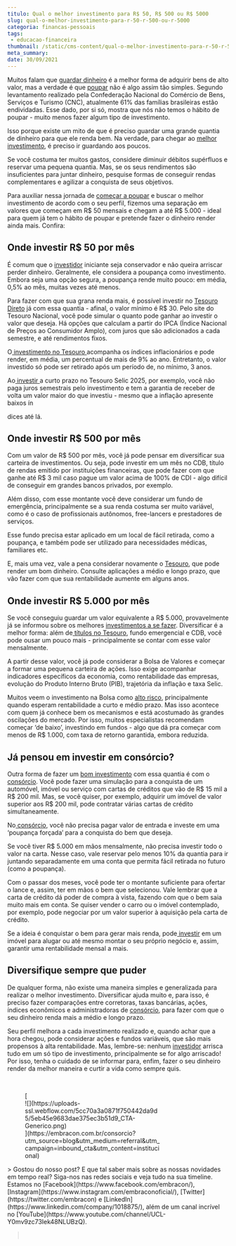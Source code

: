 ```yaml
---
titulo: Qual o melhor investimento para R$ 50, R$ 500 ou R$ 5000
slug: qual-o-melhor-investimento-para-r-50-r-500-ou-r-5000
categoria: financas-pessoais
tags:
 - educacao-financeira
thumbnail: /static/cms-content/qual-o-melhor-investimento-para-r-50-r-500-ou-r-5000.jpg
meta_summary: 
date: 30/09/2021
---
```

Muitos falam que [guardar dinheiro](https://www.embracon.com.br/blog/guardar-poupar-ou-investir-qual-a-diferenca-entre-os-termos) é a melhor forma de adquirir bens de alto valor, mas a verdade é que [poupar](https://www.embracon.com.br/blog/guardar-poupar-ou-investir-qual-a-diferenca-entre-os-termos) não é algo assim tão simples. Segundo levantamento realizado pela Confederação Nacional do Comércio de Bens, Serviços e Turismo (CNC), atualmente 61% das famílias brasileiras estão endividadas. Esse dado, por si só, mostra que nós não temos o hábito de poupar - muito menos fazer algum tipo de investimento.

Isso porque existe um mito de que é preciso guardar uma grande quantia de dinheiro para que ele renda bem. Na verdade, para chegar ao [melhor investimento](http://embracon.com.br/blog/8-motivos-que-comprovam-que-consorcio-e-investimento), é preciso ir guardando aos poucos.

Se você costuma ter muitos gastos, considere diminuir débitos supérfluos e reservar uma pequena quantia. Mas, se os seus rendimentos são insuficientes para juntar dinheiro, pesquise formas de conseguir rendas complementares e agilizar a conquista de seus objetivos.

Para auxiliar nessa jornada de [começar a poupar](https://www.embracon.com.br/blog/guardar-poupar-ou-investir-qual-a-diferenca-entre-os-termos) e buscar o melhor investimento de acordo com o seu perfil, fizemos uma separação em valores que começam em R$ 50 mensais e chegam a até R$ 5.000 - ideal para quem já tem o hábito de poupar e pretende fazer o dinheiro render ainda mais. Confira:

  
Onde investir R$ 50 por mês
------------------------------

É comum que o [investidor](https://www.embracon.com.br/blog/perfil-de-investidor-conheca-os-tipos-e-saiba-qual-e-o-seu) iniciante seja conservador e não queira arriscar perder dinheiro. Geralmente, ele considera a poupança como investimento. Embora seja uma opção segura, a poupança rende muito pouco: em média, 0,5% ao mês, muitas vezes até menos.

Para fazer com que sua grana renda mais, é possível investir no [Tesouro Direto](https://www.embracon.com.br/blog/tesouro-direto-guia-rapido-com-tudo-o-que-voce-precisa-saber) já com essa quantia - afinal, o valor mínimo é R$ 30. Pelo site do Tesouro Nacional, você pode simular o quanto pode ganhar ao investir o valor que deseja. Há opções que calculam a partir do IPCA (Índice Nacional de Preços ao Consumidor Amplo), com juros que são adicionados a cada semestre, e até rendimentos fixos.

O[ investimento no Tesouro ](https://www.embracon.com.br/blog/tesouro-direto-guia-rapido-com-tudo-o-que-voce-precisa-saber)acompanha os índices inflacionários e pode render, em média, um percentual de mais de 9% ao ano. Entretanto, o valor investido só pode ser retirado após um período de, no mínimo, 3 anos.

Ao[ investir ](https://www.embracon.com.br/blog/guardar-poupar-ou-investir-qual-a-diferenca-entre-os-termos)a curto prazo no Tesouro Selic 2025, por exemplo, você não paga juros semestrais pelo investimento e tem a garantia de receber de volta um valor maior do que investiu - mesmo que a inflação apresente baixos ín

dices até lá.

  
Onde investir R$ 500 por mês
-------------------------------

Com um valor de R$ 500 por mês, você já pode pensar em diversificar sua carteira de investimentos. Ou seja, pode investir em um mês no CDB, título de rendas emitido por instituições financeiras, que pode fazer com que ganhe até R$ 3 mil caso pague um valor acima de 100% de CDI - algo difícil de conseguir em grandes bancos privados, por exemplo.

Além disso, com esse montante você deve considerar um fundo de emergência, principalmente se a sua renda costuma ser muito variável, como é o caso de profissionais autônomos, free-lancers e prestadores de serviços.

Esse fundo precisa estar aplicado em um local de fácil retirada, como a poupança, e também pode ser utilizado para necessidades médicas, familiares etc.

E, mais uma vez, vale a pena considerar novamente o [Tesouro](https://www.embracon.com.br/blog/tesouro-direto-guia-rapido-com-tudo-o-que-voce-precisa-saber), que pode render um bom dinheiro. Consulte aplicações a médio e longo prazo, que vão fazer com que sua rentabilidade aumente em alguns anos.

Onde investir R$ 5.000 por mês
------------------------------

Se você conseguiu guardar um valor equivalente a R$ 5.000, provavelmente já se informou sobre os melhores [investimentos a se fazer](https://www.embracon.com.br/blog/investimentos-alto-risco-vale-a-pena). Diversificar é a melhor forma: além de<a href=""> títulos no Tesouro</a>, fundo emergencial e CDB, você pode ousar um pouco mais - principalmente se contar com esse valor mensalmente.

A partir desse valor, você já pode considerar a Bolsa de Valores e começar a formar uma pequena carteira de ações. Isso exige acompanhar indicadores específicos da economia, como rentabilidade das empresas, evolução do Produto Interno Bruto (PIB), trajetória da inflação e taxa Selic.

Muitos veem o investimento na Bolsa como [alto risco](https://www.embracon.com.br/blog/investimentos-alto-risco-vale-a-pena), principalmente quando esperam rentabilidade a curto e médio prazo. Mas isso acontece com quem já conhece bem os mecanismos e está acostumado às grandes oscilações do mercado. Por isso, muitos especialistas recomendam começar ‘de baixo’, investindo em fundos - algo que dá pra começar com menos de R$ 1.000, com taxa de retorno garantida, embora reduzida.

Já pensou em investir em consórcio?
-----------------------------------

Outra forma de fazer um [bom investimento](http://embracon.com.br/blog/8-motivos-que-comprovam-que-consorcio-e-investimento) com essa quantia é com o [consórcio](https://www.embracon.com.br/consorcio). Você pode fazer uma simulação para a conquista de um automóvel, imóvel ou serviço com cartas de créditos que vão de R$ 15 mil a R$ 200 mil. Mas, se você quiser, por exemplo, adquirir um imóvel de valor superior aos R$ 200 mil, pode contratar várias cartas de crédito simultaneamente.

No[ consórcio](https://www.embracon.com.br/consorcio), você não precisa pagar valor de entrada e investe em uma ‘poupança forçada’ para a conquista do bem que deseja.

Se você tiver R$ 5.000 em mãos mensalmente, não precisa investir todo o valor na carta. Nesse caso, vale reservar pelo menos 10% da quantia para ir juntando separadamente em uma conta que permita fácil retirada no futuro (como a poupança).

Com o passar dos meses, você pode ter o montante suficiente para ofertar o lance e, assim, ter em mãos o bem que selecionou. Vale lembrar que a carta de crédito dá poder de compra à vista, fazendo com que o bem saia muito mais em conta. Se quiser vender o carro ou o imóvel contemplado, por exemplo, pode negociar por um valor superior à aquisição pela carta de crédito.

Se a ideia é conquistar o bem para gerar mais renda, pode[ investir](https://www.embracon.com.br/blog/guardar-poupar-ou-investir-qual-a-diferenca-entre-os-termos) em um imóvel para alugar ou até mesmo montar o seu próprio negócio e, assim, garantir uma rentabilidade mensal a mais.

Diversifique sempre que puder
-----------------------------

De qualquer forma, não existe uma maneira simples e generalizada para realizar o melhor investimento. Diversificar ajuda muito e, para isso, é preciso fazer comparações entre corretoras, taxas bancárias, ações, índices econômicos e administradoras de [consórcio](https://www.embracon.com.br/consorcio), para fazer com que o seu dinheiro renda mais a médio e longo prazo.

Seu perfil melhora a cada investimento realizado e, quando achar que a hora chegou, pode considerar ações e fundos variáveis, que são mais propensos à alta rentabilidade. Mas, lembre-se: nenhum [investidor](https://www.embracon.com.br/blog/perfil-de-investidor-conheca-os-tipos-e-saiba-qual-e-o-seu) arrisca tudo em um só tipo de investimento, principalmente se for algo arriscado! Por isso, tenha o cuidado de se informar para, enfim, fazer o seu dinheiro render da melhor maneira e curtir a vida como sempre quis.

‍

<figure class="w-richtext-figure-type-image w-richtext-align-center" style="max-width:310px">[<div>![](https://uploads-ssl.webflow.com/5cc70a3a0871f750442da9d5/5eb45e9683dae375ec3b51d9_CTA-Generico.png)</div>](https://embracon.com.br/consorcio?utm_source=blog&utm_medium=referral&utm_campaign=inbound_cta&utm_content=institucional)</figure>> Gostou do nosso post? E que tal saber mais sobre as nossas novidades em tempo real? Siga-nos nas redes sociais e veja tudo na sua timeline. Estamos no [Facebook](https://www.facebook.com/embracon/), [Instagram](https://www.instagram.com/embraconoficial/), [Twitter](https://twitter.com/embracon) e [LinkedIn](https://www.linkedin.com/company/1018875/), além de um canal incrível no [YouTube](https://www.youtube.com/channel/UCL-Y0mv9zc73Iek48NLUBzQ).

> ‍
